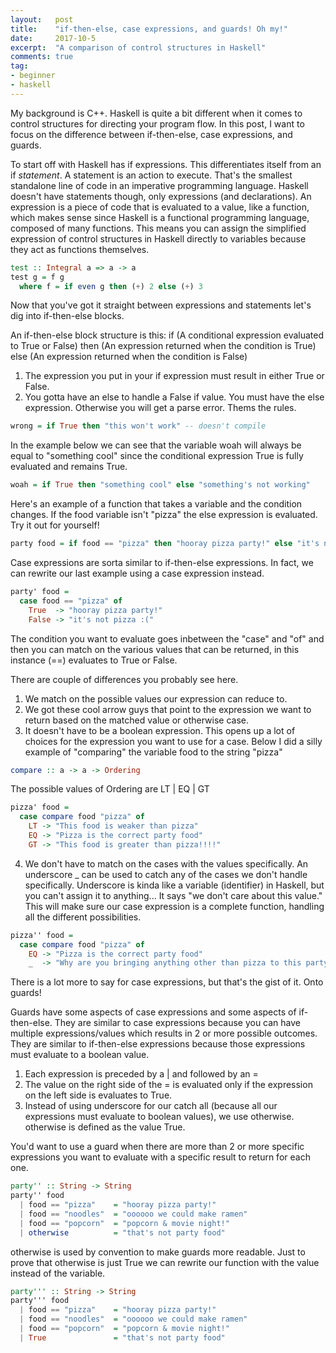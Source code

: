 ```yaml
---
layout:   post
title:    "if-then-else, case expressions, and guards! Oh my!"
date:     2017-10-5
excerpt:  "A comparison of control structures in Haskell"
comments: true
tag:
- beginner
- haskell
---
```


My background is C++. Haskell is quite a bit different when it comes to
control structures for directing your program flow. In this post, I want to focus on the difference between if-then-else, case expressions, and guards.


To start off with Haskell has if expressions. This differentiates
itself from an if *statement*. A statement is an action to execute.
That's the smallest standalone line of code in an imperative programming 
language. Haskell doesn't have statements though, only expressions (and
declarations). An expression is a piece of code that is evaluated 
to a value, like a function, which makes sense since Haskell is a 
functional programming language, composed of many functions. This means
you can assign the simplified expression of control structures in Haskell 
directly to variables because they act as functions themselves. 


```haskell
test :: Integral a => a -> a
test g = f g
  where f = if even g then (+) 2 else (+) 3
```

Now that you've got it straight between expressions and statements
let's dig into if-then-else blocks.


An if-then-else block structure is this:
if (A conditional expression evaluated to True or False)
then (An expression returned when the condition is True)
else (An expression returned when the condition is False)


1) The expression you put in your if expression must result in
either True or False.
2) You gotta have an else to handle a False if value.
You must have the else expression. Otherwise you will get a parse error.
Thems the rules.


```haskell
wrong = if True then "this won't work" -- doesn't compile

```


In the example below we can see that the variable woah will always be
equal to "something cool" since the conditional expression True is fully
evaluated and remains True.
```haskell
woah = if True then "something cool" else "something's not working"
```


Here's an example of a function that takes a variable and the condition
changes. If the food variable isn't "pizza" the else expression is
evaluated. Try it out for yourself!
```haskell
party food = if food == "pizza" then "hooray pizza party!" else "it's not pizza :("
```


Case expressions are sorta similar to if-then-else expressions. In fact, we
can rewrite our last example using a case expression instead. 
```haskell
party' food = 
  case food == "pizza" of
    True  -> "hooray pizza party!"
    False -> "it's not pizza :("
```
The condition you want to evaluate goes inbetween the "case" and "of"
and then you can match on the various values that can be returned, in
this instance (==) evaluates to True or False. 


There are couple of differences you probably see here.
1) We match on the possible values our expression can reduce to.
2) We got these cool arrow guys that point to the expression we want to
return based on the matched value or otherwise case.
3) It doesn't have to be a boolean expression. This opens up a lot of
choices for the expression you want to use for a case. Below I did
a silly example of "comparing" the variable food to the string "pizza"
```haskell
compare :: a -> a -> Ordering
```

The possible values of Ordering are LT | EQ | GT 


```haskell
pizza' food =
  case compare food "pizza" of
    LT -> "This food is weaker than pizza"
    EQ -> "Pizza is the correct party food"
    GT -> "This food is greater than pizza!!!!"
```


4) We don't have to match on the cases with the values specifically.
An underscore _ can be used to catch any of the cases we don't handle
specifically. Underscore is kinda like a variable (identifier) in Haskell, 
but you can't assign it to anything... It says "we don't care about this
value." This will make sure our case expression is a complete function,
handling all the different possibilities.

```haskell
pizza'' food =
  case compare food "pizza" of 
    EQ -> "Pizza is the correct party food"
    _  -> "Why are you bringing anything other than pizza to this party"

```


There is a lot more to say for case expressions, but that's the gist of
it. Onto guards!


Guards have some aspects of case expressions and some aspects of
if-then-else. 
They are similar to case expressions because you can have multiple
expressions/values which results in 2 or more possible outcomes.
They are similar to if-then-else expressions because those expressions must 
evaluate to a boolean value.


1) Each expression is preceded by a | and followed by an =
2) The value on the right side of the = is evaluated only if the
expression on the left side is evaluates to True.
3) Instead of using underscore for our catch all (because all our
expressions must evaluate to boolean values), we use otherwise.
otherwise is defined as the value True.


You'd want to use a guard when there are more than 2 or more specific
expressions you want to evaluate with a specific result to return for
each one.

```haskell
party'' :: String -> String
party'' food 
  | food == "pizza"    = "hooray pizza party!"
  | food == "noodles"  = "oooooo we could make ramen"
  | food == "popcorn"  = "popcorn & movie night!"
  | otherwise          = "that's not party food"
```

otherwise is used by convention to make guards more readable. Just to
prove that otherwise is just True we can rewrite our function with the
value instead of the variable.

```haskell
party''' :: String -> String
party''' food 
  | food == "pizza"    = "hooray pizza party!"
  | food == "noodles"  = "oooooo we could make ramen"
  | food == "popcorn"  = "popcorn & movie night!"
  | True               = "that's not party food"
```
